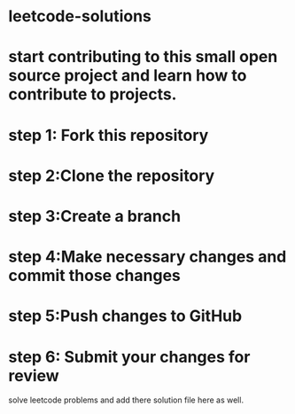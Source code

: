 # leetcode-solutions

# start contributing to this small open source project and learn how to contribute to projects.

# step 1: Fork this repository
# step 2:Clone the repository
# step 3:Create a branch
# step 4:Make necessary changes and commit those changes
# step 5:Push changes to GitHub
# step 6: Submit your changes for review


solve leetcode problems and add there solution file here as well.
